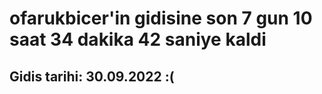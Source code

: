 # ofarukbicer'in gidisine son 7 gun 10 saat 34 dakika 42 saniye kaldi

## Gidis tarihi: 30.09.2022 :(